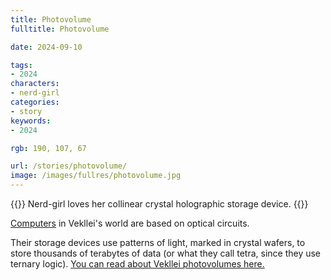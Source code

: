 ```yaml
---
title: Photovolume
fulltitle: Photovolume

date: 2024-09-10

tags:
- 2024
characters:
- nerd-girl
categories:
- story
keywords:
- 2024

rgb: 190, 107, 67

url: /stories/photovolume/
image: /images/fullres/photovolume.jpg
---
```

{{<note caption>}}
Nerd-girl loves her collinear crystal holographic storage device.
{{</note>}}

[Computers](/computers/) in Vekllei's world are based on optical circuits.

Their storage devices use patterns of light, marked in crystal wafers, to store thousands of terabytes of data (or what they call tetra, since they use ternary logic). [You can read about Vekllei photovolumes here.](/photovolumes/)